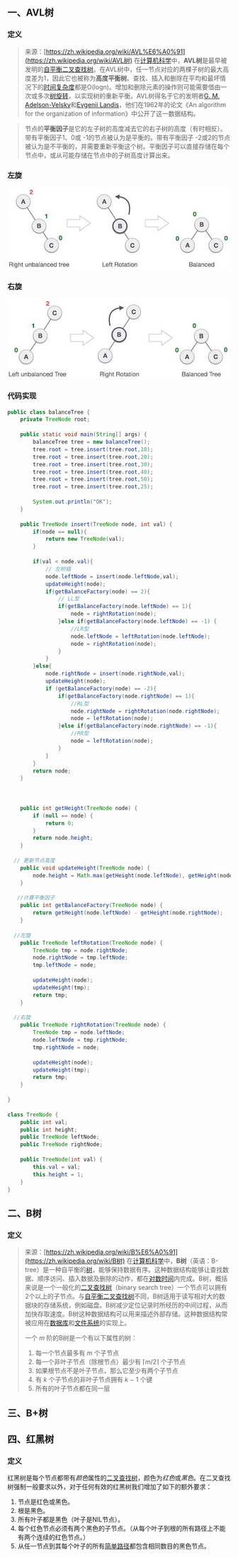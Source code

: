 ## 一、AVL树

### 定义

> 来源：[https://zh.wikipedia.org/wiki/AVL%E6%A0%91](https://zh.wikipedia.org/wiki/AVL树)
> 在[计算机科学](https://zh.wikipedia.org/wiki/计算机科学)中，**AVL树**是最早被发明的[自平衡二叉查找树](https://zh.wikipedia.org/wiki/自平衡二叉查找树)。在AVL树中，任一节点对应的两棵子树的最大高度差为1，因此它也被称为**高度平衡树**。查找、插入和删除在平均和最坏情况下的[时间复杂度](https://zh.wikipedia.org/wiki/时间复杂度)都是O(logn)。增加和删除元素的操作则可能需要借由一次或多次[树旋转](https://zh.wikipedia.org/wiki/树旋转)，以实现树的重新平衡。AVL树得名于它的发明者[G. M. Adelson-Velsky](https://zh.wikipedia.org/wiki/格奥尔吉·阿杰尔松-韦利斯基)和[Evgenii Landis](https://zh.wikipedia.org/w/index.php?title=Evgenii_Landis&action=edit&redlink=1)，他们在1962年的论文《An algorithm for the organization of information》中公开了这一数据结构。

> 节点的**平衡因子**是它的左子树的高度减去它的右子树的高度（有时相反）。带有平衡因子1、0或 -1的节点被认为是平衡的。带有平衡因子 -2或2的节点被认为是不平衡的，并需要重新平衡这个树。平衡因子可以直接存储在每个节点中，或从可能存储在节点中的子树高度计算出来。

### 左旋

![img](img/v2-0a737f5850ac96deec1821c80391a08a_hd.jpg)

### 右旋

![img](img/v2-eee97a3e3e45d8cb6668841f6b44191a_hd.jpg)

### 代码实现

```java
public class balanceTree {
    private TreeNode root;

    public static void main(String[] args) {
        balanceTree tree = new balanceTree();
        tree.root = tree.insert(tree.root,10);
        tree.root = tree.insert(tree.root,20);
        tree.root = tree.insert(tree.root,30);
        tree.root = tree.insert(tree.root,40);
        tree.root = tree.insert(tree.root,50);
        tree.root = tree.insert(tree.root,25);

        System.out.println("OK");
    }

    public TreeNode insert(TreeNode node, int val) {
        if(node == null){
            return new TreeNode(val);
        }

        if(val < node.val){
            // 左树插
            node.leftNode = insert(node.leftNode,val);
            updateHeight(node);
            if(getBalanceFactory(node) == 2){
                // LL型
                if(getBalanceFactory(node.leftNode) == 1){
                    node = rightRotation(node);
                }else if(getBalanceFactory(node.leftNode) == -1) {
                    //LR型
                    node.leftNode = leftRotation(node.leftNode);
                    node = rightRotation(node);
                }
            }
        }else{
            node.rightNode = insert(node.rightNode,val);
            updateHeight(node);
            if (getBalanceFactory(node) == -2){
                if(getBalanceFactory(node.rightNode) == 1){
                    //RL型
                    node.rightNode = rightRotation(node.rightNode);
                    node = leftRotation(node);
                }else if(getBalanceFactory(node.rightNode) == -1){
                    //RR型
                    node = leftRotation(node);
                }
            }
        }
        return node;
    }
  
  
  
    public int getHeight(TreeNode node) {
        if (null == node) {
            return 0;
        }
        return node.height;
    }

  // 更新节点高度
    public void updateHeight(TreeNode node) {
        node.height = Math.max(getHeight(node.leftNode), getHeight(node.rightNode)) + 1;
    }

   //计算平衡因子
    public int getBalanceFactory(TreeNode node) {
        return getHeight(node.leftNode) - getHeight(node.rightNode);
    }

  //左旋
    public TreeNode leftRotation(TreeNode node) {
        TreeNode tmp = node.rightNode;
        node.rightNode = tmp.leftNode;
        tmp.leftNode = node;

        updateHeight(node);
        updateHeight(tmp);
        return tmp;
    }

  //右旋
    public TreeNode rightRotation(TreeNode node) {
        TreeNode tmp = node.leftNode;
        node.leftNode = tmp.rightNode;
        tmp.rightNode = node;

        updateHeight(node);
        updateHeight(tmp);
        return tmp;
    }

}

class TreeNode {
    public int val;
    public int height;
    public TreeNode leftNode;
    public TreeNode rightNode;

    public TreeNode(int val) {
        this.val = val;
        this.height = 1;
    }
}

```

## 二、B树

### 定义

> 来源：[https://zh.wikipedia.org/wiki/B%E6%A0%91](https://zh.wikipedia.org/wiki/B树)
> 在[计算机科学](https://zh.wikipedia.org/wiki/计算机科学)中，**B树**（英语：B-tree）是一种自平衡的[树](https://zh.wikipedia.org/wiki/树_(数据结构))，能够保持数据有序。这种数据结构能够让查找数据、顺序访问、插入数据及删除的动作，都在[对数时间](https://zh.wikipedia.org/wiki/时间复杂度#对数时间)内完成。B树，概括来说是一个一般化的[二叉查找树](https://zh.wikipedia.org/wiki/二元搜尋樹)（binary search tree）一个节点可以拥有2个以上的子节点。与[自平衡二叉查找树](https://zh.wikipedia.org/wiki/自平衡二叉查找树)不同，B树适用于读写相对大的数据块的存储系统，例如磁盘。B树减少定位记录时所经历的中间过程，从而加快存取速度。B树这种数据结构可以用来描述外部存储。这种数据结构常被应用在[数据库](https://zh.wikipedia.org/wiki/数据库)和[文件系统](https://zh.wikipedia.org/wiki/文件系统)的实现上。
>
> 一个 *m* 阶的B树是一个有以下属性的树：
>1. 每一个节点最多有 *m* 个子节点
>2. 每一个非叶子节点（除根节点）最少有 ⌈*m*/2⌉ 个子节点
>3. 如果根节点不是叶子节点，那么它至少有两个子节点
>4. 有 *k* 个子节点的非叶子节点拥有 *k* − 1 个键
>5. 所有的叶子节点都在同一层

## 三、B+树



## 四、红黑树

### 定义

红黑树是每个节点都带有*颜色*属性的[二叉查找树](https://zh.wikipedia.org/wiki/二元搜尋樹)，颜色为*红色*或*黑色*。在二叉查找树强制一般要求以外，对于任何有效的红黑树我们增加了如下的额外要求：
1. 节点是红色或黑色。
2. 根是黑色。
3. 所有叶子都是黑色（叶子是NIL节点）。
4. 每个红色节点必须有两个黑色的子节点。（从每个叶子到根的所有路径上不能有两个连续的红色节点。）
5. 从任一节点到其每个叶子的所有[简单路径](https://zh.wikipedia.org/wiki/道路_(图论))都包含相同数目的黑色节点。

